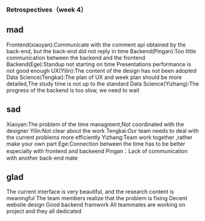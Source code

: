 ### Retrospectives（week 4）
## mad
Frontend(xiaoyan):Communicate with the comment api obtained by the back-end, but the back-end did not reply in time
Backend(Pingan):Too little communication between the backend and the frontend
Backend(Ege):Standup not starting on time
Presentations performance is not good enough
UX(Yilin):The content of the design has not been adopted
Data Science(Tengkai):The plan of UX and week plan should be more detailed,The study time is not up to the standard
Data Science(Yizhang):The progress of the backend is too slow, we need to wait

## sad
Xiaoyan:The problem of the time managment,Not coordinated with the designer
Yilin:Not clear about the work
Tengkai:Our team needs to deal with the current problems more efficiently
Yizhang:Team work together ,rather make your own part
Ege:Connection between the time has to be better especially with frontend and backeend 
Pingan：Lack of  communication with another back-end mate




## glad
The current interface is very beautiful, and the research content is meaningful
The team members realize that the problem is fixing
Decent website design
Good backend framwork
All teammates are working on project and they all dedicated


